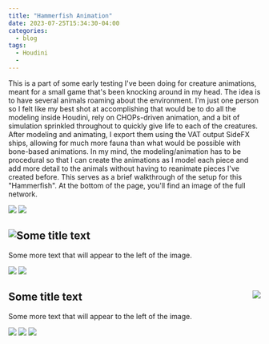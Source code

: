 ```yaml
---
title: "Hammerfish Animation"
date: 2023-07-25T15:34:30-04:00
categories:
  - blog
tags:
  - Houdini
  - 
---
```


This is a part of some early testing I've been doing for creature animations, meant for a small game that's been knocking around in my head. The idea is to have several animals roaming about the environment. I'm just one person so I felt like my best shot at accomplishing that would be to do all the modeling inside Houdini, rely on CHOPs-driven animation, and a bit of simulation sprinkled throughout to quickly give life to each of the creatures. After modeling and animating, I export them using the VAT output SideFX ships, allowing for much more fauna than what would be possible with bone-based animations. In my mind, the modeling/animation has to be procedural so that I can create the animations as I model each piece and add more detail to the animals without having to reanimate pieces I've created before. This serves as a brief walkthrough of the setup for this "Hammerfish". At the bottom of the page, you'll find an image of the full network.


<img src="https://bakedveg.github.io/portfolio/assets/gif/HammerfishAnimLoopAlpha.gif">

<img src="https://bakedveg.github.io/portfolio/assets/gif/HammerfishAnimTopAlpha.gif">


<div style="clear: both;">
  <div style="float: left; margin-right 1em;">
    <img src="https://bakedveg.github.io/portfolio/assets/gif/BodyCreationWalkthroughAlpha.gif">
  </div>
  <div>
    <h2>Some title text</h2>
    <p>Some more text that will appear to the left of the image.</p>
  </div>
</div>


<img src="https://bakedveg.github.io/portfolio/assets/gif/HammerCreationWalkthroughAlpha.gif">

<img src="https://bakedveg.github.io/portfolio/assets/gif/CombinationWalkthroughAlpha.gif">


<div style="clear: both;">
  <div style="float: right; margin-right 1em;">
    <img src="https://bakedveg.github.io/portfolio/assets/gif/VellumTentacleWalkthroughAlpha.gif">
  </div>
  <div>
    <h2>Some title text</h2>
    <p>Some more text that will appear to the left of the image.</p>
  </div>
</div>


<img src="https://bakedveg.github.io/portfolio/assets/images/FinalAssembly.png">

<img src="https://bakedveg.github.io/portfolio/assets/images/FinalTextured.png">

<img src="https://bakedveg.github.io/portfolio/assets/images/HoudiniHammerfishGeoNetwork.png">
